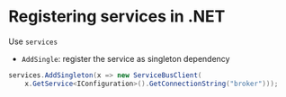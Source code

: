 # Registering services in .NET

Use `services`

* `AddSingle`: register the service as singleton dependency

```csharp
services.AddSingleton(x => new ServiceBusClient(
    x.GetService<IConfiguration>().GetConnectionString("broker")));
```
